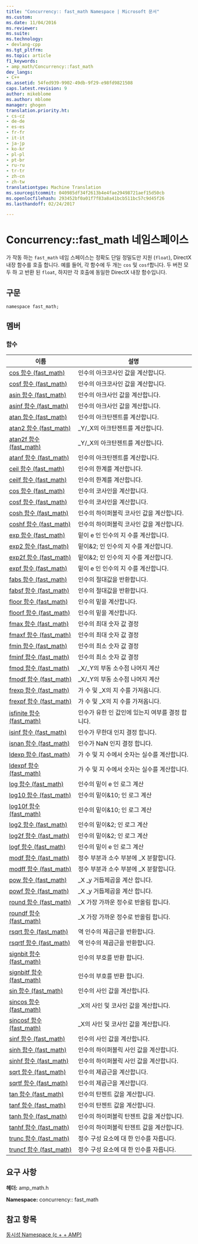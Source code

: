 ```yaml
---
title: "Concurrency:: fast_math Namespace | Microsoft 문서"
ms.custom: 
ms.date: 11/04/2016
ms.reviewer: 
ms.suite: 
ms.technology:
- devlang-cpp
ms.tgt_pltfrm: 
ms.topic: article
f1_keywords:
- amp_math/Concurrency::fast_math
dev_langs:
- C++
ms.assetid: 54fed939-9902-49db-9f29-e98fd9821508
caps.latest.revision: 9
author: mikeblome
ms.author: mblome
manager: ghogen
translation.priority.ht:
- cs-cz
- de-de
- es-es
- fr-fr
- it-it
- ja-jp
- ko-kr
- pl-pl
- pt-br
- ru-ru
- tr-tr
- zh-cn
- zh-tw
translationtype: Machine Translation
ms.sourcegitcommit: 040985df34f2613b4e4fae29498721aef15d50cb
ms.openlocfilehash: 293452bf0a01f7f83a8a41bcb511bc57c9d45f26
ms.lasthandoff: 02/24/2017

---
```

# <a name="concurrencyfastmath-namespace"></a>Concurrency::fast_math 네임스페이스
가 작동 하는 `fast_math` 네임 스페이스는 정확도 단일 정밀도만 지원 (`float`), DirectX 내장 함수를 호출 합니다. 예를 들어, 각 함수에 두 개는 `cos` 및 `cosf`합니다. 두 버전 모두 하 고 반환 된 `float`, 하지만 각 호출에 동일한 DirectX 내장 함수입니다.  
  
## <a name="syntax"></a>구문  
  
```  
namespace fast_math;  
```  
  
## <a name="members"></a>멤버  
  
### <a name="functions"></a>함수  
  
|이름|설명|  
|----------|-----------------|  
|[cos 함수 (fast_math)](concurrency-fast-math-namespace-functions.md#cos)|인수의 아크코사인 값을 계산합니다.|  
|[cosf 함수 (fast_math)](concurrency-fast-math-namespace-functions.md#cosf)|인수의 아크코사인 값을 계산합니다.|  
|[asin 함수 (fast_math)](concurrency-fast-math-namespace-functions.md#asin)|인수의 아크사인 값을 계산합니다.|  
|[asinf 함수 (fast_math)](concurrency-fast-math-namespace-functions.md#asinf)|인수의 아크사인 값을 계산합니다.|  
|[atan 함수 (fast_math)](concurrency-fast-math-namespace-functions.md#atan)|인수의 아크탄젠트를 계산합니다.|  
|[atan2 함수 (fast_math)](concurrency-fast-math-namespace-functions.md#atan2)|_Y/_X의 아크탄젠트를 계산합니다.|  
|[atan2f 함수 (fast_math)](concurrency-fast-math-namespace-functions.md#atan2f)|_Y/_X의 아크탄젠트를 계산합니다.|  
|[atanf 함수 (fast_math)](concurrency-fast-math-namespace-functions.md#atanf)|인수의 아크탄젠트를 계산합니다.|  
|[ceil 함수 (fast_math)](concurrency-fast-math-namespace-functions.md#ceil)|인수의 한계를 계산합니다.|  
|[ceilf 함수 (fast_math)](concurrency-fast-math-namespace-functions.md#ceilf)|인수의 한계를 계산합니다.|  
|[cos 함수 (fast_math)](concurrency-fast-math-namespace-functions.md#cos)|인수의 코사인을 계산합니다.|  
|[cosf 함수 (fast_math)](concurrency-fast-math-namespace-functions.md#cosf)|인수의 코사인을 계산합니다.|  
|[cosh 함수 (fast_math)](concurrency-fast-math-namespace-functions.md#cosh)|인수의 하이퍼볼릭 코사인 값을 계산합니다.|  
|[coshf 함수 (fast_math)](concurrency-fast-math-namespace-functions.md#coshf)|인수의 하이퍼볼릭 코사인 값을 계산합니다.|  
|[exp 함수 (fast_math)](concurrency-fast-math-namespace-functions.md#exp)|밑이 e 인 인수의 지 수를 계산합니다.|  
|[exp2 함수 (fast_math)](concurrency-fast-math-namespace-functions.md#exp2)|밑이&2; 인 인수의 지 수를 계산합니다.|  
|[exp2f 함수 (fast_math)](concurrency-fast-math-namespace-functions.md#exp2f)|밑이&2; 인 인수의 지 수를 계산합니다.|  
|[expf 함수 (fast_math)](concurrency-fast-math-namespace-functions.md#expf)|밑이 e 인 인수의 지 수를 계산합니다.|  
|[fabs 함수 (fast_math)](concurrency-fast-math-namespace-functions.md#fabs)|인수의 절대값을 반환합니다.|  
|[fabsf 함수 (fast_math)](concurrency-fast-math-namespace-functions.md#fabsf)|인수의 절대값을 반환합니다.|  
|[floor 함수 (fast_math)](concurrency-fast-math-namespace-functions.md#floor)|인수의 밑을 계산합니다.|  
|[floorf 함수 (fast_math)](concurrency-fast-math-namespace-functions.md#floorf)|인수의 밑을 계산합니다.|  
|[fmax 함수 (fast_math)](concurrency-fast-math-namespace-functions.md#fmax)|인수의 최대 숫자 값 결정|  
|[fmaxf 함수 (fast_math)](concurrency-fast-math-namespace-functions.md#fmaxf)|인수의 최대 숫자 값 결정|  
|[fmin 함수 (fast_math)](concurrency-fast-math-namespace-functions.md#fmin)|인수의 최소 숫자 값 결정|  
|[fminf 함수 (fast_math)](concurrency-fast-math-namespace-functions.md#fminf)|인수의 최소 숫자 값 결정|  
|[fmod 함수 (fast_math)](concurrency-fast-math-namespace-functions.md#fmod)|_X/_Y의 부동 소수점 나머지 계산|  
|[fmodf 함수 (fast_math)](concurrency-fast-math-namespace-functions.md#fmodf)|_X/_Y의 부동 소수점 나머지 계산|  
|[frexp 함수 (fast_math)](concurrency-fast-math-namespace-functions.md#frexp)|가 수 및 _X의 지 수를 가져옵니다.|  
|[frexpf 함수 (fast_math)](concurrency-fast-math-namespace-functions.md#frexpf)|가 수 및 _X의 지 수를 가져옵니다.|  
|[isfinite 함수 (fast_math)](concurrency-fast-math-namespace-functions.md#isfinite)|인수가 유한 인 값인에 있는지 여부를 결정 합니다.|  
|[isinf 함수 (fast_math)](concurrency-fast-math-namespace-functions.md#isinf)|인수가 무한대 인지 결정 합니다.|  
|[isnan 함수 (fast_math)](concurrency-fast-math-namespace-functions.md#isnan)|인수가 NaN 인지 결정 합니다.|  
|[ldexp 함수 (fast_math)](concurrency-fast-math-namespace-functions.md#ldexp)|가 수 및 지 수에서 숫자는 실수를 계산합니다.|  
|[ldexpf 함수 (fast_math)](concurrency-fast-math-namespace-functions.md#ldexpf)|가 수 및 지 수에서 숫자는 실수를 계산합니다.|  
|[log 함수 (fast_math)](concurrency-fast-math-namespace-functions.md#log)|인수의 밑이 e 인 로그 계산|  
|[log10 함수 (fast_math)](concurrency-fast-math-namespace-functions.md#log10)|인수의 밑이&10; 인 로그 계산|  
|[log10f 함수 (fast_math)](concurrency-fast-math-namespace-functions.md#log10f)|인수의 밑이&10; 인 로그 계산|  
|[log2 함수 (fast_math)](concurrency-fast-math-namespace-functions.md#log2)|인수의 밑이&2; 인 로그 계산|  
|[log2f 함수 (fast_math)](concurrency-fast-math-namespace-functions.md#log2f)|인수의 밑이&2; 인 로그 계산|  
|[logf 함수 (fast_math)](concurrency-fast-math-namespace-functions.md#logf)|인수의 밑이 e 인 로그 계산|  
|[modf 함수 (fast_math)](concurrency-fast-math-namespace-functions.md#modf)|정수 부분과 소수 부분에 _X 분할합니다.|  
|[modff 함수 (fast_math)](concurrency-fast-math-namespace-functions.md#modff)|정수 부분과 소수 부분에 _X 분할합니다.|  
|[pow 함수 (fast_math)](concurrency-fast-math-namespace-functions.md#pow)|_X _y 거듭제곱을 계산 합니다.|  
|[powf 함수 (fast_math)](concurrency-fast-math-namespace-functions.md#powf)|_X _y 거듭제곱을 계산 합니다.|  
|[round 함수 (fast_math)](concurrency-fast-math-namespace-functions.md#round)|_X 가장 가까운 정수로 반올림 합니다.|  
|[roundf 함수 (fast_math)](concurrency-fast-math-namespace-functions.md#roundf)|_X 가장 가까운 정수로 반올림 합니다.|  
|[rsqrt 함수 (fast_math)](concurrency-fast-math-namespace-functions.md#rsqrt)|역 인수의 제곱근을 반환합니다.|  
|[rsqrtf 함수 (fast_math)](concurrency-fast-math-namespace-functions.md#rsqrtf)|역 인수의 제곱근을 반환합니다.|  
|[signbit 함수 (fast_math)](concurrency-fast-math-namespace-functions.md#signbit)|인수의 부호를 반환 합니다.|  
|[signbitf 함수 (fast_math)](concurrency-fast-math-namespace-functions.md#signbitf)|인수의 부호를 반환 합니다.|  
|[sin 함수 (fast_math)](concurrency-fast-math-namespace-functions.md#sin)|인수의 사인 값을 계산합니다.|  
|[sincos 함수 (fast_math)](concurrency-fast-math-namespace-functions.md#sincos)|_X의 사인 및 코사인 값을 계산합니다.|  
|[sincosf 함수 (fast_math)](concurrency-fast-math-namespace-functions.md#sincosf)|_X의 사인 및 코사인 값을 계산합니다.|  
|[sinf 함수 (fast_math)](concurrency-fast-math-namespace-functions.md#sinf)|인수의 사인 값을 계산합니다.|  
|[sinh 함수 (fast_math)](concurrency-fast-math-namespace-functions.md#sinh)|인수의 하이퍼볼릭 사인 값을 계산합니다.|  
|[sinhf 함수 (fast_math)](concurrency-fast-math-namespace-functions.md#sinhf)|인수의 하이퍼볼릭 사인 값을 계산합니다.|  
|[sqrt 함수 (fast_math)](concurrency-fast-math-namespace-functions.md#sqrt)|인수의 제곱근을 계산합니다.|  
|[sqrtf 함수 (fast_math)](concurrency-fast-math-namespace-functions.md#sqrtf)|인수의 제곱근을 계산합니다.|  
|[tan 함수 (fast_math)](concurrency-fast-math-namespace-functions.md#tan)|인수의 탄젠트 값을 계산합니다.|  
|[tanf 함수 (fast_math)](concurrency-fast-math-namespace-functions.md#tanf)|인수의 탄젠트 값을 계산합니다.|  
|[tanh 함수 (fast_math)](concurrency-fast-math-namespace-functions.md#tanh)|인수의 하이퍼볼릭 탄젠트 값을 계산합니다.|  
|[tanhf 함수 (fast_math)](concurrency-fast-math-namespace-functions.md#tanhf)|인수의 하이퍼볼릭 탄젠트 값을 계산합니다.|  
|[trunc 함수 (fast_math)](concurrency-fast-math-namespace-functions.md#trunc)|정수 구성 요소에 대 한 인수를 자릅니다.|  
|[truncf 함수 (fast_math)](concurrency-fast-math-namespace-functions.md#truncf)|정수 구성 요소에 대 한 인수를 자릅니다.|  

## <a name="requirements"></a>요구 사항  
 **헤더:** amp_math.h  
  
 **Namespace:** concurrency:: fast_math  
  
## <a name="see-also"></a>참고 항목  
 [동시성 Namespace (c + + AMP)](concurrency-namespace-cpp-amp.md)

